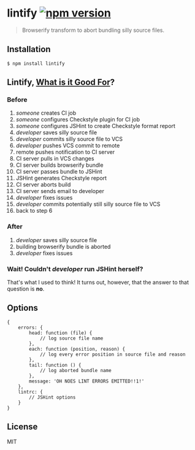 # lintify [![npm version][npm-image]][npm-url]

> Browserify transform to abort bundling silly source files.

## Installation

    $ npm install lintify
    
## Lintify, [What is it Good For](http://en.wikipedia.org/wiki/The_Marine_Biologist#Plot)?

### Before

 1. *someone* creates CI job
 2. *someone* configures Checkstyle plugin for CI job
 3. *someone* configures JSHint to create Checkstyle format report
 4. *developer* saves silly source file
 5. *developer* commits silly source file to VCS
 6. *developer* pushes VCS commit to remote
 7. remote pushes notification to CI server
 8. CI server pulls in VCS changes
 9. CI server builds browserify bundle
10. CI server passes bundle to JSHint
11. JSHint generates Checkstyle report
12. CI server aborts build
13. CI server sends email to developer
14. *developer* fixes issues
15. *developer* commits potentially still silly source file to VCS
16. back to step 6

### After

1. *developer* saves silly source file
2. building browserify bundle is aborted
3. *developer* fixes issues

### Wait! Couldn't *developer* run JSHint herself?

That's what I used to think! 
It turns out, however, that the answer to that question is **no**.

## Options

    {
        errors: {
            head: function (file) {
                // log source file name
            },
            each: function (position, reason) {
                // log every error position in source file and reason
            },
            tail: function () {
                // log aborted bundle name
            },
            message: 'OH NOES LINT ERRORS EMITTED!!1!'
        },
        lintrc: {
            // JSHint options
        }
    }

## License

MIT

[npm-image]: https://img.shields.io/npm/v/lintify.svg?style=flat-square
[npm-url]: https://www.npmjs.com/package/lintify
